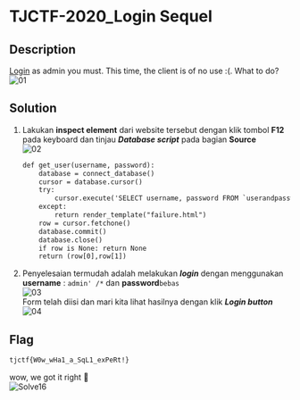 # TJCTF-2020_Login Sequel
## Description
[Login](http://login_sequel.tjctf.org/) as admin you must. This time, the client is of no use :(. What to do? <br>
![01](https://user-images.githubusercontent.com/49342639/83131225-b879f780-a109-11ea-8821-b8c9b4ffdfab.PNG)

## Solution
1. Lakukan __inspect element__ dari website tersebut dengan klik tombol __F12__ pada keyboard  dan tinjau **_Database script_** pada bagian __Source__<br>
![02](https://user-images.githubusercontent.com/49342639/83132132-24109480-a10b-11ea-88b2-55c7bb290289.PNG)

	```html
	def get_user(username, password):
	    database = connect_database()
	    cursor = database.cursor()
	    try:
	        cursor.execute('SELECT username, password FROM `userandpassword` WHERE username=\'%s\' AND password=\'%s\'' % (username, hashlib.md5(password.encode())))
	    except:
	        return render_template("failure.html")
	    row = cursor.fetchone()
	    database.commit()
	    database.close()
	    if row is None: return None
	    return (row[0],row[1])
	```
2. Penyelesaian termudah adalah melakukan **_login_** dengan menggunakan __username__ : ```admin' /*``` dan __password__```bebas```<br>
![03](https://user-images.githubusercontent.com/49342639/83132889-40f99780-a10c-11ea-99c6-ffbccd2ac42c.PNG)
	<br> Form telah diisi dan mari kita lihat hasilnya dengan klik **_Login button_**<br>
	![04](https://user-images.githubusercontent.com/49342639/83133047-7605ea00-a10c-11ea-9c3f-a2537c68f085.PNG)

## Flag
```html
tjctf{W0w_wHa1_a_SqL1_exPeRt!}
```
wow, we got it right :gem: <br>
![Solve16](https://user-images.githubusercontent.com/49342639/83133309-e4e34300-a10c-11ea-83f3-fedfa785e51b.PNG)
